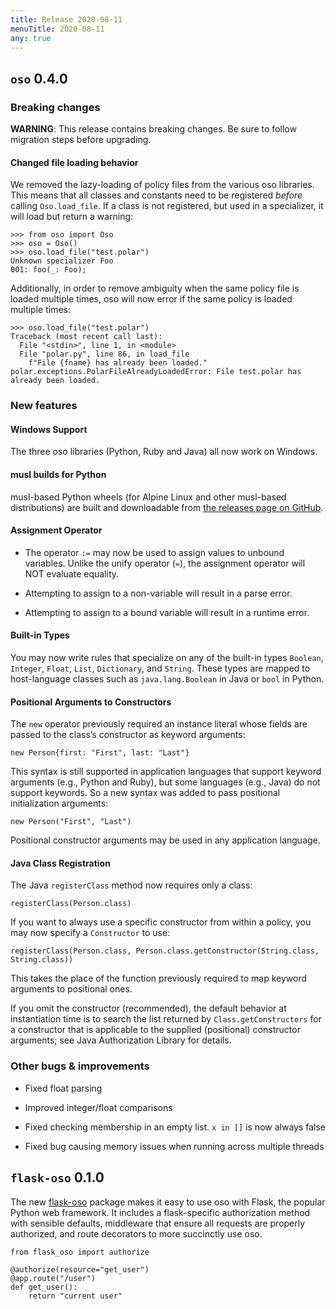 ```yaml
---
title: Release 2020-08-11
menuTitle: 2020-08-11
any: true
---
```



## `oso` 0.4.0

### Breaking changes

**WARNING**: This release contains breaking changes. Be sure
to follow migration steps before upgrading.

#### Changed file loading behavior

We removed the lazy-loading of policy files from the various
oso libraries. This means that all classes and constants need
to be registered _before_ calling `Oso.load_file`. If a class
is not registered, but used in a specializer, it will load
but return a warning:

```
>>> from oso import Oso
>>> oso = Oso()
>>> oso.load_file("test.polar")
Unknown specializer Foo
001: foo(_: Foo);
```

Additionally, in order to remove ambiguity when the same policy
file is loaded multiple times, oso will now error if the same
policy is loaded multiple times:

```
>>> oso.load_file("test.polar")
Traceback (most recent call last):
  File "<stdin>", line 1, in <module>
  File "polar.py", line 86, in load_file
    f"File {fname} has already been loaded."
polar.exceptions.PolarFileAlreadyLoadedError: File test.polar has already been loaded.
```

### New features

#### Windows Support

The three oso libraries (Python, Ruby and Java) all now work on Windows.

#### musl builds for Python

musl-based Python wheels (for Alpine Linux and other musl-based distributions)
are built and downloadable from [the releases page on GitHub](https://github.com/osohq/oso/releases/latest).

#### Assignment Operator


* The operator `:=` may now be used to assign values to unbound variables.
Unlike the unify operator (`=`), the assignment operator will NOT evaluate
equality.


* Attempting to assign to a non-variable will result in a parse error.


* Attempting to assign to a bound variable will result in a runtime error.

#### Built-in Types

You may now write rules that specialize on any of the built-in types
`Boolean`, `Integer`, `Float`, `List`, `Dictionary`, and `String`.
These types are mapped to host-language classes such as `java.lang.Boolean`
in Java or `bool` in Python.

#### Positional Arguments to Constructors

The `new` operator previously required an instance literal whose fields are
passed to the class’s constructor as keyword arguments:

```
new Person{first: "First", last: "Last"}
```

This syntax is still supported in application languages that support keyword
arguments (e.g., Python and Ruby), but some languages (e.g., Java) do not
support keywords. So a new syntax was added to pass positional initialization
arguments:

```
new Person("First", "Last")
```

Positional constructor arguments may be used in any application language.

#### Java Class Registration

The Java `registerClass` method now requires only a class:

```
registerClass(Person.class)
```

If you want to always use a specific constructor from within
a policy, you may now specify a `Constructor` to use:

```
registerClass(Person.class, Person.class.getConstructor(String.class, String.class))
```

This takes the place of the function previously required to map keyword
arguments to positional ones.

If you omit the constructor (recommended), the default behavior at
instantiation time is to search the list returned by `Class.getConstructors`
for a constructor that is applicable to the supplied (positional) constructor
arguments; see Java Authorization Library for details.

### Other bugs & improvements


* Fixed float parsing


* Improved integer/float comparisons


* Fixed checking membership in an empty list. `x in []` is now always false


* Fixed bug causing memory issues when running across multiple threads

## `flask-oso` 0.1.0

The new [flask-oso](https://pypi.org/project/flask-oso/) package makes it easy to use oso with Flask, the popular
Python web framework. It includes a flask-specific authorization method with
sensible defaults, middleware that ensure all requests are properly authorized,
and route decorators to more succinctly use oso.

```
from flask_oso import authorize

@authorize(resource="get_user")
@app.route("/user")
def get_user():
    return "current user"
```
